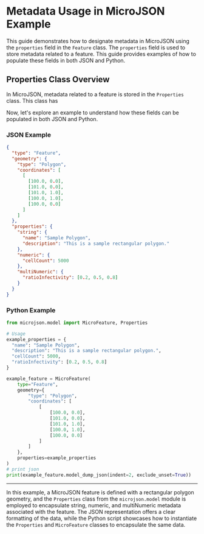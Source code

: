 # Metadata Usage in MicroJSON Example

This guide demonstrates how to designate metadata in MicroJSON using the `properties` field in the `Feature` class. The `properties` field is used to store metadata related to a feature. This guide provides examples of how to populate these fields in both JSON and Python.

## Properties Class Overview

In MicroJSON, metadata related to a feature is stored in the `Properties` class. This class has 

Now, let's explore an example to understand how these fields can be populated in both JSON and Python.

### JSON Example

```json
{
  "type": "Feature",
  "geometry": {
    "type": "Polygon",
    "coordinates": [
      [
        [100.0, 0.0],
        [101.0, 0.0],
        [101.0, 1.0],
        [100.0, 1.0],
        [100.0, 0.0]
      ]
    ]
  },
  "properties": {
    "string": {
      "name": "Sample Polygon",
      "description": "This is a sample rectangular polygon."
    },
    "numeric": {
      "cellCount": 5000
    },
    "multiNumeric": {
      "ratioInfectivity": [0.2, 0.5, 0.8]
    }
  }
}
```

### Python Example

```python
from microjson.model import MicroFeature, Properties

# Usage
example_properties = {
  "name": "Sample Polygon",
  "description": "This is a sample rectangular polygon.",
  "cellCount": 5000,
  "ratioInfectivity": [0.2, 0.5, 0.8]
}

example_feature = MicroFeature(
    type="Feature",
    geometry={
        "type": "Polygon",
        "coordinates": [
            [
                [100.0, 0.0],
                [101.0, 0.0],
                [101.0, 1.0],
                [100.0, 1.0],
                [100.0, 0.0]
            ]
        ]
    },
    properties=example_properties
)
# print json
print(example_feature.model_dump_json(indent=2, exclude_unset=True))

```

---

In this example, a MicroJSON feature is defined with a rectangular polygon geometry, and the `Properties` class from the `microjson.model` module is employed to encapsulate string, numeric, and multiNumeric metadata associated with the feature. The JSON representation offers a clear formatting of the data, while the Python script showcases how to instantiate the `Properties` and `MicroFeature` classes to encapsulate the same data.
